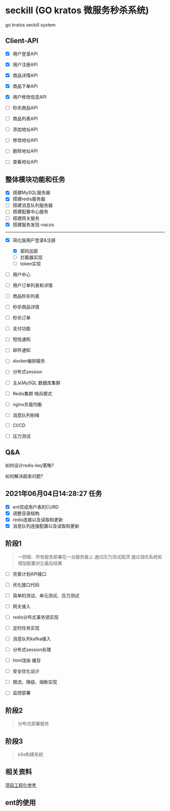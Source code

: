 # seckill (GO kratos 微服务秒杀系统)

go kratos seckill system


## Client-API

- [x] 用户登录API
- [x] 用户注册API
- [x] 商品详情API
- [x] 商品下单API
- [x] 用户修改信息API
- [ ] 秒杀商品API
- [ ] 商品列表API
- [ ] 添加地址API
- [ ] 修改地址API
- [ ] 删除地址API
- [ ] 查看地址API


## 整体模块功能和任务

- [x] 搭建MySQL服务器
- [x] 搭建redis服务器
- [ ] 搭建消息队列服务器
- [ ] 搭建配置中心服务
- [ ] 搭建网关服务
- [x] 搭建服务发现-nacos

-----

- [x] 简化版用户登录&注册
  - [x] 密码加密
  - [ ] 拦截器实现
  - [ ] token实现
- [ ] 用户中心
- [ ] 用户订单列表和详情
- [ ] 商品秒杀列表
- [ ] 秒杀商品详情
- [ ] 秒杀订单
- [ ] 支付功能
- [ ] 短信通知
- [ ] 邮件通知

- [ ] docker编排服务
- [ ] 分布式session
- [ ] 主从MySQL 数据库集群
- [ ] Redis集群 哨兵模式
- [ ] nginx负载均衡
- [ ] 消息队列削峰
- [ ] CI/CD
- [ ] 压力测试

## Q&A

如何设计redis-key策略?

如何解决超卖问题?



## 2021年06月04日14:28:27 任务

- [x] ent完成用户表的CURD
- [x] 调整目录结构
- [x] redis连接以及读取和更新
- [x] 消息队列连接配置以及读取和更新

## 阶段1

> 一把梭、所有服务部署在一台服务器上 通过压力测试瓶顶 通过调优系统和增加配置对比最后结果

- [ ] 完善计划API接口
- [ ] 优化接口代码
- [ ] 简单的测试、单元测试、压力测试


- [ ] 网关接入
- [ ] redis分布式事务锁实现
- [ ] 定时任务实现
- [ ] 消息队列kafka接入


- [ ] 分布式session处理
- [ ] html渲染 缓存


- [ ] 安全优化设计
- [ ] 限流、降级、熔断实现
- [ ] 监控部署

## 阶段2

> 分布式部署服务


## 阶段3

> k8s构建系统


## 相关资料

[项目工程化参考](https://github.com/go-kratos/beer-shop)


## ent的使用



